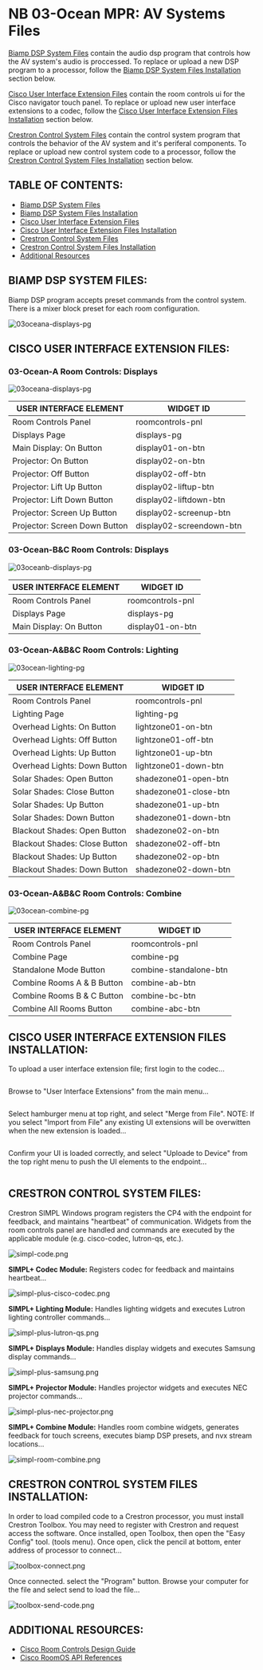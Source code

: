 # **NB 03-Ocean MPR: AV Systems Files**

[Biamp DSP System Files](https://github.com/brianlopezpimco/nb03ocean-av#biamp-dsp-system-files) contain the audio dsp program that controls how the AV system's audio is proccessed. To replace or upload a new DSP program to a processor, follow the [Biamp DSP System Files Installation](https://github.com/brianlopezpimco/nb03ocean-av#biamp-dsp-system-files-installation) section below.

[Cisco User Interface Extension Files](https://github.com/brianlopezpimco/nb03ocean-av#cisco-user-interface-extension-files) contain the room controls ui for the Cisco navigator touch panel. To replace or upload new user interface extensions to a codec, follow the [Cisco User Interface Extension Files Installation](https://github.com/brianlopezpimco/nb03ocean-av#cisco-user-interface-extension-files-installation) section below.

[Crestron Control System Files](https://github.com/brianlopezpimco/nb03ocean-av#crestron-control-system-files) contain the control system program that controls the behavior of the AV system and it's periferal components. To replace or upload new control system code to a processor, follow the [Crestron Control System Files Installation](https://github.com/brianlopezpimco/nb03ocean-av#crestron-control-system-files-installation) section below.

## **TABLE OF CONTENTS:**

- [Biamp DSP System Files](https://github.com/brianlopezpimco/nb03ocean-av#biamp-dsp-system-files)
- [Biamp DSP System Files Installation](https://github.com/brianlopezpimco/nb03ocean-av#biamp-dsp-system-files-installation)
- [Cisco User Interface Extension Files](https://github.com/brianlopezpimco/nb03ocean-av#cisco-user-interface-extension-files)
- [Cisco User Interface Extension Files Installation](https://github.com/brianlopezpimco/nb03ocean-av#cisco-user-interface-extension-files-installation)
- [Crestron Control System Files](https://github.com/brianlopezpimco/nb03ocean-av#crestron-control-system-files)
- [Crestron Control System Files Installation](https://github.com/brianlopezpimco/nb03ocean-av#crestron-control-system-files-installation)
- [Additional Resources](https://github.com/brianlopezpimco/nb03ocean-av#additional-resources)

## **BIAMP DSP SYSTEM FILES:**

Biamp DSP program accepts preset commands from the control system. There is a mixer block preset for each room configuration.

![03oceana-displays-pg](/IMAGES/tesira-dsp.png)

## **CISCO USER INTERFACE EXTENSION FILES:**

### **03-Ocean-A Room Controls: Displays**

![03oceana-displays-pg](/IMAGES/nb03oceana-displays-pg.jpg)

| USER INTERFACE ELEMENT        | WIDGET ID                |
| ----------------------------- | ------------------------ |
| Room Controls Panel           | roomcontrols-pnl         |
| Displays Page                 | displays-pg              |
| Main Display: On Button       | display01-on-btn         |
| Projector: On Button          | display02-on-btn         |
| Projector: Off Button         | display02-off-btn        |
| Projector: Lift Up Button     | display02-liftup-btn     |
| Projector: Lift Down Button   | display02-liftdown-btn   |
| Projector: Screen Up Button   | display02-screenup-btn   |
| Projector: Screen Down Button | display02-screendown-btn |

### **03-Ocean-B&C Room Controls: Displays**

![03oceanb-displays-pg](/IMAGES/nb03oceanb-displays-pg.jpg)

| USER INTERFACE ELEMENT        | WIDGET ID                |
| ----------------------------- | ------------------------ |
| Room Controls Panel           | roomcontrols-pnl         |
| Displays Page                 | displays-pg              |
| Main Display: On Button       | display01-on-btn         |


### **03-Ocean-A&B&C Room Controls: Lighting**

![03ocean-lighting-pg](/IMAGES/nb03ocean-lighting-pg.jpg)

| USER INTERFACE ELEMENT        | WIDGET ID             |
| ----------------------------- | --------------------- |
| Room Controls Panel           | roomcontrols-pnl      |
| Lighting Page                 | lighting-pg           |
| Overhead Lights: On Button    | lightzone01-on-btn    |
| Overhead Lights: Off Button   | lightzone01-off-btn   |
| Overhead Lights: Up Button    | lightzone01-up-btn    |
| Overhead Lights: Down Button  | lightzone01-down-btn  |
| Solar Shades: Open Button     | shadezone01-open-btn  |
| Solar Shades: Close Button    | shadezone01-close-btn |
| Solar Shades: Up Button       | shadezone01-up-btn    |
| Solar Shades: Down Button     | shadezone01-down-btn  |
| Blackout Shades: Open Button  | shadezone02-on-btn    |
| Blackout Shades: Close Button | shadezone02-off-btn   |
| Blackout Shades: Up Button    | shadezone02-op-btn    |
| Blackout Shades: Down Button  | shadezone02-down-btn  |

### **03-Ocean-A&B&C Room Controls: Combine**

![03ocean-combine-pg](/IMAGES/nb03ocean-combine-pg.jpg)

| USER INTERFACE ELEMENT        | WIDGET ID                |
| ----------------------------- | ------------------------ |
| Room Controls Panel           | roomcontrols-pnl         |
| Combine Page                  | combine-pg               |
| Standalone Mode Button        | combine-standalone-btn   |
| Combine Rooms A & B Button    | combine-ab-btn           |
| Combine Rooms B & C Button    | combine-bc-btn           |
| Combine All Rooms Button      | combine-abc-btn          |

## **CISCO USER INTERFACE EXTENSION FILES INSTALLATION:**

To upload a user interface extension file; first login to the codec...

![<Login Screen>](/IMAGES/endpoint-login-screen.PNG)

Browse to "User Interface Extensions" from the main menu...

![<User Interface Extensions>](/IMAGES/ui-extension-zoomtools.PNG)

Select hamburger menu at top right, and select "Merge from File". NOTE: If you select "Import from File" any existing UI extensions will be overwitten when the new extension is loaded...

![<User Interface Extensions>](/IMAGES/ui-extension-merge-file.PNG)

Confirm your UI is loaded correctly, and select "Uploade to Device" from the top right menu to push the UI elements to the endpoint...

![<User Interface Extensions>](/IMAGES/ui-extension-loaded.PNG)

## **CRESTRON CONTROL SYSTEM FILES:**

Crestron SIMPL Windows program registers the CP4 with the endpoint for feedback, and maintains "heartbeat" of communication. Widgets from the room controls panel are handled and commands are executed by the applicable module (e.g. cisco-codec, lutron-qs, etc.). 

![simpl-code.png](/IMAGES/simpl-code.png)

**SIMPL+ Codec Module:** Registers codec for feedback and maintains heartbeat...

![simpl-plus-cisco-codec.png](/IMAGES/simpl-plus-cisco-codec.png)

**SIMPL+ Lighting Module:** Handles lighting widgets and executes Lutron lighting controller commands...

![simpl-plus-lutron-qs.png](/IMAGES/simpl-plus-lutron-qs.png)

**SIMPL+ Displays Module:** Handles display widgets and executes Samsung display commands...

![simpl-plus-samsung.png](/IMAGES/simpl-plus-samsung.png)

**SIMPL+ Projector Module:** Handles projector widgets and executes NEC projector commands...

![simpl-plus-nec-projector.png](/IMAGES/simpl-plus-nec-projector.png)

**SIMPL+ Combine Module:** Handles room combine widgets, generates feedback for touch screens, executes biamp DSP presets, and nvx stream locations...

![simpl-room-combine.png](/IMAGES/simpl-plus-room-combine.png)

## **CRESTRON CONTROL SYSTEM FILES INSTALLATION:**

In order to load compiled code to a Crestron processor, you must install Crestron Toolbox. You may need to register with Crestron and request access the software. Once installed, open Toolbox, then open the "Easy Config" tool. (tools menu). Once open, click the pencil at bottom, enter address of processor to connect...

![toolbox-connect.png](/IMAGES/toolbox-connect.png)

Once connected. select the "Program" button. Browse your computer for the file and select send to load the file...

![toolbox-send-code.png](/IMAGES/toolbox-send-code.png)

## **ADDITIONAL RESOURCES:**

- [Cisco Room Controls Design Guide](https://www.cisco.com/c/dam/en/us/td/docs/telepresence/endpoint/ce915/sx-mx-dx-room-kit-boards-customization-guide-ce915.pdf)
- [Cisco RoomOS API References](https://roomos.cisco.com/xapi)
